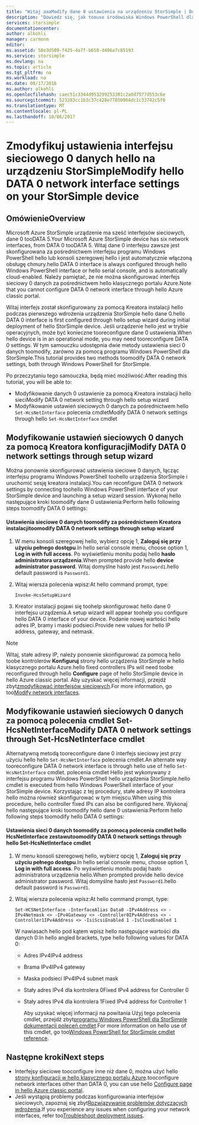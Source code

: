 ```yaml
---
title: "Witaj aaaModify dane 0 ustawienia na urządzeniu StorSimple | Dokumentacja firmy Microsoft"
description: "Dowiedz się, jak toouse środowiska Windows PowerShell dla StorSimple tooreconfigure hello interfejs sieciowy 0 danych na urządzeniu StorSimple."
services: storsimple
documentationcenter: 
author: alkohli
manager: carmonm
editor: 
ms.assetid: 58e3d509-f425-4a7f-b650-d496a7c85193
ms.service: storsimple
ms.devlang: na
ms.topic: article
ms.tgt_pltfrm: na
ms.workload: na
ms.date: 08/17/2016
ms.author: alkohli
ms.openlocfilehash: caec51c3344d953299253301c2a0d7577d553c6e
ms.sourcegitcommit: 523283cc1b3c37c428e77850964dc1c33742c5f0
ms.translationtype: MT
ms.contentlocale: pl-PL
ms.lasthandoff: 10/06/2017
---
```

# <a name="modify-hello-data-0-network-interface-settings-on-your-storsimple-device"></a><span data-ttu-id="07dd1-103">Zmodyfikuj ustawienia interfejsu sieciowego 0 danych hello na urządzeniu StorSimple</span><span class="sxs-lookup"><span data-stu-id="07dd1-103">Modify hello DATA 0 network interface settings on your StorSimple device</span></span>
## <a name="overview"></a><span data-ttu-id="07dd1-104">Omówienie</span><span class="sxs-lookup"><span data-stu-id="07dd1-104">Overview</span></span>
<span data-ttu-id="07dd1-105">Microsoft Azure StorSimple urządzenie ma sześć interfejsów sieciowych, dane 0 tooDATA 5.</span><span class="sxs-lookup"><span data-stu-id="07dd1-105">Your Microsoft Azure StorSimple device has six network interfaces, from DATA 0 tooDATA 5.</span></span> <span data-ttu-id="07dd1-106">Witaj dane 0 interfejsu zawsze jest skonfigurowana za pośrednictwem interfejsu programu Windows PowerShell hello lub konsoli szeregowej hello i jest automatycznie włączoną obsługę chmury.</span><span class="sxs-lookup"><span data-stu-id="07dd1-106">hello DATA 0 interface is always configured through hello Windows PowerShell interface or hello serial console, and is automatically cloud-enabled.</span></span> <span data-ttu-id="07dd1-107">Należy pamiętać, że nie można skonfigurować interfejs sieciowy 0 danych za pośrednictwem hello klasycznego portalu Azure.</span><span class="sxs-lookup"><span data-stu-id="07dd1-107">Note that you cannot configure DATA 0 network interface through hello Azure classic portal.</span></span> 

<span data-ttu-id="07dd1-108">Witaj interfejs został skonfigurowany za pomocą Kreatora instalacji hello podczas pierwszego wdrożenia urządzenia StorSimple hello dane 0.</span><span class="sxs-lookup"><span data-stu-id="07dd1-108">hello DATA 0 interface is first configured through hello setup wizard during initial deployment of hello StorSimple device.</span></span> <span data-ttu-id="07dd1-109">Jeśli urządzenie hello jest w trybie operacyjnych, może być konieczne tooreconfigure dane 0 ustawienia.</span><span class="sxs-lookup"><span data-stu-id="07dd1-109">When hello device is in an operational mode, you may need tooreconfigure DATA 0 settings.</span></span> <span data-ttu-id="07dd1-110">W tym samouczku udostępnia dwie metody ustawienia sieci 0 danych toomodify, zarówno za pomocą programu Windows PowerShell dla StorSimple.</span><span class="sxs-lookup"><span data-stu-id="07dd1-110">This tutorial provides two methods toomodify DATA 0 network settings, both through Windows PowerShell for StorSimple.</span></span>

<span data-ttu-id="07dd1-111">Po przeczytaniu tego samouczka, będą mieć możliwość:</span><span class="sxs-lookup"><span data-stu-id="07dd1-111">After reading this tutorial, you will be able to:</span></span>

* <span data-ttu-id="07dd1-112">Modyfikowanie danych 0 ustawienie za pomocą Kreatora instalacji hello sieci</span><span class="sxs-lookup"><span data-stu-id="07dd1-112">Modify DATA 0 network setting through hello setup wizard</span></span>
* <span data-ttu-id="07dd1-113">Modyfikowanie ustawień sieciowych 0 danych za pośrednictwem hello `Set-HcsNetInterface` polecenia cmdlet</span><span class="sxs-lookup"><span data-stu-id="07dd1-113">Modify DATA 0 network settings through hello `Set-HcsNetInterface` cmdlet</span></span>

## <a name="modify-data-0-network-settings-through-setup-wizard"></a><span data-ttu-id="07dd1-114">Modyfikowanie ustawień sieciowych 0 danych za pomocą Kreatora konfiguracji</span><span class="sxs-lookup"><span data-stu-id="07dd1-114">Modify DATA 0 network settings through setup wizard</span></span>
<span data-ttu-id="07dd1-115">Można ponownie skonfigurować ustawienia sieciowe 0 danych, łącząc interfejsu programu Windows PowerShell toohello urządzenia StorSimple i uruchomić sesję kreatora instalacji.</span><span class="sxs-lookup"><span data-stu-id="07dd1-115">You can reconfigure DATA 0 network settings by connecting toohello Windows PowerShell interface of your StorSimple device and launching a setup wizard session.</span></span> <span data-ttu-id="07dd1-116">Wykonaj hello następujące kroki toomodify dane 0 ustawienia:</span><span class="sxs-lookup"><span data-stu-id="07dd1-116">Perform hello following steps toomodify DATA 0 settings:</span></span>

#### <a name="toomodify-data-0-network-settings-through-setup-wizard"></a><span data-ttu-id="07dd1-117">Ustawienia sieciowe 0 danych toomodify za pośrednictwem Kreatora instalacji</span><span class="sxs-lookup"><span data-stu-id="07dd1-117">toomodify DATA 0 network settings through setup wizard</span></span>
1. <span data-ttu-id="07dd1-118">W menu konsoli szeregowej hello, wybierz opcję 1, **Zaloguj się przy użyciu pełnego dostępu**.</span><span class="sxs-lookup"><span data-stu-id="07dd1-118">In hello serial console menu, choose option 1, **Log in with full access**.</span></span> <span data-ttu-id="07dd1-119">Po wyświetleniu monitu podaj hello **hasło administratora urządzenia**.</span><span class="sxs-lookup"><span data-stu-id="07dd1-119">When prompted provide hello **device administrator password**.</span></span> <span data-ttu-id="07dd1-120">Witaj domyślne hasło jest `Password1`.</span><span class="sxs-lookup"><span data-stu-id="07dd1-120">hello default password is `Password1`.</span></span>
2. <span data-ttu-id="07dd1-121">Witaj wiersza polecenia wpisz:</span><span class="sxs-lookup"><span data-stu-id="07dd1-121">At hello command prompt, type:</span></span>
   
    `Invoke-HcsSetupWizard`
3. <span data-ttu-id="07dd1-122">Kreator instalacji pojawi się toohelp skonfigurować hello dane 0 interfejsu urządzenia.</span><span class="sxs-lookup"><span data-stu-id="07dd1-122">A setup wizard will appear toohelp you configure hello DATA 0 interface of your device.</span></span> <span data-ttu-id="07dd1-123">Podanie nowej wartości hello adres IP, bramy i maski podsieci.</span><span class="sxs-lookup"><span data-stu-id="07dd1-123">Provide new values for hello IP address, gateway, and netmask.</span></span>

> [!NOTE]
> <span data-ttu-id="07dd1-124">Witaj, stałe adresy IP, należy ponownie skonfigurować za pomocą hello toobe kontrolerów **Konfiguruj** strony hello urządzenia StorSimple w hello klasycznego portalu Azure.</span><span class="sxs-lookup"><span data-stu-id="07dd1-124">hello fixed controllers IPs will need toobe reconfigured through hello **Configure** page of hello StorSimple device in hello Azure classic portal.</span></span> <span data-ttu-id="07dd1-125">Aby uzyskać więcej informacji, przejdź zbyt[zmodyfikować interfejsów sieciowych](storsimple-modify-device-config.md#modify-network-interfaces).</span><span class="sxs-lookup"><span data-stu-id="07dd1-125">For more information, go too[Modify network interfaces](storsimple-modify-device-config.md#modify-network-interfaces).</span></span>
> 
> 

## <a name="modify-data-0-network-settings-through-set-hcsnetinterface-cmdlet"></a><span data-ttu-id="07dd1-126">Modyfikowanie ustawień sieciowych 0 danych za pomocą polecenia cmdlet Set-HcsNetInterface</span><span class="sxs-lookup"><span data-stu-id="07dd1-126">Modify DATA 0 network settings through Set-HcsNetInterface cmdlet</span></span>
<span data-ttu-id="07dd1-127">Alternatywną metodą tooreconfigure dane 0 interfejs sieciowy jest przy użyciu hello hello `Set-HcsNetInterface` polecenia cmdlet.</span><span class="sxs-lookup"><span data-stu-id="07dd1-127">An alternate way tooreconfigure DATA 0 network interface is through hello use of  hello `Set-HcsNetInterface` cmdlet.</span></span> <span data-ttu-id="07dd1-128">polecenia cmdlet Hello jest wykonywany z interfejsu programu Windows PowerShell hello urządzenia StorSimple.</span><span class="sxs-lookup"><span data-stu-id="07dd1-128">hello cmdlet is executed from hello Windows PowerShell interface of your StorSimple device.</span></span> <span data-ttu-id="07dd1-129">Korzystając z tej procedury, stałe adresy IP kontrolera hello można również skonfigurować w tym miejscu.</span><span class="sxs-lookup"><span data-stu-id="07dd1-129">When using this procedure, hello controller fixed IPs can also be configured here.</span></span> <span data-ttu-id="07dd1-130">Wykonaj hello następujące kroki toomodify hello dane 0 ustawienia:</span><span class="sxs-lookup"><span data-stu-id="07dd1-130">Perform hello following steps toomodify hello DATA 0 settings:</span></span> 

#### <a name="toomodify-data-0-network-settings-through-hello-set-hcsnetinterface-cmdlet"></a><span data-ttu-id="07dd1-131">Ustawienia sieci 0 danych toomodify za pomocą polecenia cmdlet hello HcsNetInterface zestawu</span><span class="sxs-lookup"><span data-stu-id="07dd1-131">toomodify DATA 0 network settings through hello Set-HcsNetInterface cmdlet</span></span>
1. <span data-ttu-id="07dd1-132">W menu konsoli szeregowej hello, wybierz opcję 1, **Zaloguj się przy użyciu pełnego dostępu**.</span><span class="sxs-lookup"><span data-stu-id="07dd1-132">In hello serial console menu, choose option 1, **Log in with full access**.</span></span> <span data-ttu-id="07dd1-133">Po wyświetleniu monitu podaj hasło administratora urządzenia hello.</span><span class="sxs-lookup"><span data-stu-id="07dd1-133">When prompted provide hello device administrator password.</span></span> <span data-ttu-id="07dd1-134">Witaj domyślne hasło jest `Password1`.</span><span class="sxs-lookup"><span data-stu-id="07dd1-134">hello default password is `Password1`.</span></span>
2. <span data-ttu-id="07dd1-135">Witaj wiersza polecenia wpisz:</span><span class="sxs-lookup"><span data-stu-id="07dd1-135">At hello command prompt, type:</span></span>
   
    `Set-HCSNetInterface -InterfaceAlias Data0 -IPv4Address <> -IPv4Netmask <> -IPv4Gateway <> -Controller0IPv4Address <> -Controller1IPv4Address <> -IsiScsiEnabled 1 -IsCloudEnabled 1`
   
    <span data-ttu-id="07dd1-136">W nawiasach hello pod kątem wpisz hello następujące wartości dla danych 0:</span><span class="sxs-lookup"><span data-stu-id="07dd1-136">In hello angled brackets, type hello following values for DATA 0:</span></span>
   
   * <span data-ttu-id="07dd1-137">Adres IPv4</span><span class="sxs-lookup"><span data-stu-id="07dd1-137">IPv4 address</span></span>
   * <span data-ttu-id="07dd1-138">Brama IPv4</span><span class="sxs-lookup"><span data-stu-id="07dd1-138">IPv4 gateway</span></span>
   * <span data-ttu-id="07dd1-139">Maska podsieci IPv4</span><span class="sxs-lookup"><span data-stu-id="07dd1-139">IPv4 subnet mask</span></span>
   * <span data-ttu-id="07dd1-140">Stały adres IPv4 dla kontrolera 0</span><span class="sxs-lookup"><span data-stu-id="07dd1-140">Fixed IPv4 address for Controller 0</span></span>
   * <span data-ttu-id="07dd1-141">Stały adres IPv4 dla kontrolera 1</span><span class="sxs-lookup"><span data-stu-id="07dd1-141">Fixed IPv4 address for Controller 1</span></span>
     
     <span data-ttu-id="07dd1-142">Aby uzyskać więcej informacji na powitania Użyj tego polecenia cmdlet, przejdź zbyt[programu Windows PowerShell dla StorSimple dokumentacji poleceń cmdlet](https://technet.microsoft.com/library/dn688161.aspx).</span><span class="sxs-lookup"><span data-stu-id="07dd1-142">For more information on hello use of this cmdlet, go too[Windows PowerShell for StorSimple cmdlet reference](https://technet.microsoft.com/library/dn688161.aspx).</span></span>

## <a name="next-steps"></a><span data-ttu-id="07dd1-143">Następne kroki</span><span class="sxs-lookup"><span data-stu-id="07dd1-143">Next steps</span></span>
* <span data-ttu-id="07dd1-144">Interfejsy sieciowe tooconfigure inne niż dane 0, można użyć hello [strony konfiguracji w hello klasycznego portalu Azure](storsimple-modify-device-config.md).</span><span class="sxs-lookup"><span data-stu-id="07dd1-144">tooconfigure network interfaces other than DATA 0, you can use hello [Configure page in hello Azure classic portal](storsimple-modify-device-config.md).</span></span> 
* <span data-ttu-id="07dd1-145">Jeśli wystąpią problemy podczas konfigurowania interfejsów sieciowych, zapoznaj się zbyt[Rozwiązywanie problemów dotyczących wdrożenia](storsimple-troubleshoot-deployment.md).</span><span class="sxs-lookup"><span data-stu-id="07dd1-145">If you experience any issues when configuring your network interfaces, refer too[Troubleshoot deployment issues](storsimple-troubleshoot-deployment.md).</span></span>

